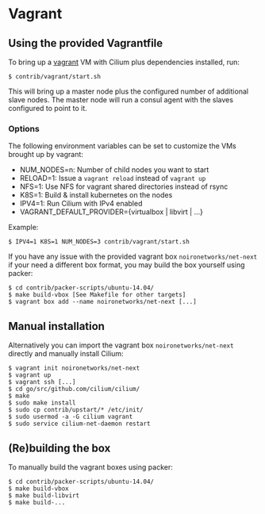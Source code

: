 # Vagrant

## Using the provided Vagrantfile

To bring up a [vagrant](https://www.vagrantup.com/) VM with Cilium plus
dependencies installed, run:

```
$ contrib/vagrant/start.sh
```

This will bring up a master node plus the configured  number of additional slave
nodes. The master node will run a consul agent with the slaves configured to
point to it.

### Options

The following environment variables can be set to customize the VMs brought up
by vagrant:
 * NUM_NODES=n: Number of child nodes you want to start
 * RELOAD=1: Issue a `vagrant reload` instead of `vagrant up`
 * NFS=1: Use NFS for vagrant shared directories instead of rsync
 * K8S=1: Build & install kubernetes on the nodes
 * IPV4=1: Run Cilium with IPv4 enabled
 * VAGRANT_DEFAULT_PROVIDER={virtualbox | libvirt | ...}

Example:

 ```
 $ IPV4=1 K8S=1 NUM_NODES=3 contrib/vagrant/start.sh
 ```

If you have any issue with the provided vagrant box `noironetworks/net-next`
if your need a different box format, you may build the box yourself using
packer:

```
$ cd contrib/packer-scripts/ubuntu-14.04/
$ make build-vbox [See Makefile for other targets]
$ vagrant box add --name noironetworks/net-next [...]
```

## Manual installation

Alternatively you can import the vagrant box `noironetworks/net-next` directly
and manually install Cilium:

  ```
  $ vagrant init noironetworks/net-next
  $ vagrant up
  $ vagrant ssh [...]
  $ cd go/src/github.com/cilium/cilium/
  $ make
  $ sudo make install
  $ sudo cp contrib/upstart/* /etc/init/
  $ sudo usermod -a -G cilium vagrant
  $ sudo service cilium-net-daemon restart
  ```

## (Re)building the box

To manually build the vagrant boxes using packer:

```
$ cd contrib/packer-scripts/ubuntu-14.04/
$ make build-vbox
$ make build-libvirt
$ make build-...
```
